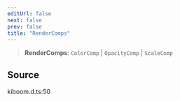 ```yaml
---
editUrl: false
next: false
prev: false
title: "RenderComps"
---
```


> **RenderComps**: `ColorComp` \| `OpacityComp` \| `ScaleComp`

## Source

kiboom.d.ts:50
